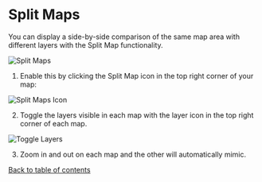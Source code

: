 # Split Maps

You can display a side-by-side comparison of the same map area with different layers with the Split Map functionality. 

![Split Maps](https://d1a3f4spazzrp4.cloudfront.net/kepler.gl/documentation/image36.png "Split Maps")

1. Enable this by clicking the Split Map icon in the top right corner of your map: 

![Split Maps Icon](https://d1a3f4spazzrp4.cloudfront.net/kepler.gl/documentation/image24.png "Split Maps Icon")

2. Toggle the layers visible in each map with the layer icon in the top right corner of each map.

![Toggle Layers](https://d1a3f4spazzrp4.cloudfront.net/kepler.gl/documentation/image35.png "Toggle Layers")

3. Zoom in and out on each map and the other will automatically mimic.

[Back to table of contents](../a-introduction.md)

